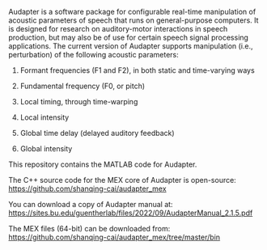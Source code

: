 Audapter is a software package for configurable real-time manipulation of acoustic parameters of speech that runs on general-purpose computers. It is designed for research on auditory-motor interactions in speech production, but may also be of use for certain speech signal processing applications. The current version of Audapter supports manipulation (i.e., perturbation) of the following acoustic parameters:


1)	Formant frequencies (F1 and F2), in both static and time-varying ways

2)	Fundamental frequency (F0, or pitch)

3)	Local timing, through time-warping

4)	Local intensity

5)	Global time delay (delayed auditory feedback)

6)	Global intensity



This repository contains the MATLAB code for Audapter. 

The C++ source code for the MEX core of Audapter is open-source: https://github.com/shanqing-cai/audapter_mex

You can download a copy of Audapter manual at: https://sites.bu.edu/guentherlab/files/2022/09/AudapterManual_2.1.5.pdf

The MEX files (64-bit) can be downloaded from: https://github.com/shanqing-cai/audapter_mex/tree/master/bin

